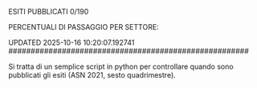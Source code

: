 ESITI PUBBLICATI 0/190 

PERCENTUALI DI PASSAGGIO PER SETTORE:

UPDATED 2025-10-16 10:20:07.192741
###################################################### 

Si tratta di un semplice script in python per controllare quando sono pubblicati gli esiti (ASN 2021, sesto quadrimestre).

